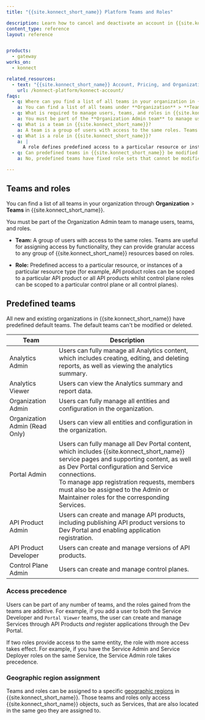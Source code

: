```yaml
---
title: "{{site.konnect_short_name}} Platform Teams and Roles"

description: Learn how to cancel and deactivate an account in {{site.konnect_short_name}}
content_type: reference
layout: reference


products:
  - gateway
works_on:
  - konnect

related_resources:
  - text: "{{site.konnect_short_name}} Account, Pricing, and Organization Deactivation"
    url: /konnect-platform/konnect-account/
faqs:
  - q: Where can you find a list of all teams in your organization in {{site.konnect_short_name}}?
    a: You can find a list of all teams under **Organization** > **Teams** in {{site.konnect_short_name}}.
  - q: What is required to manage users, teams, and roles in {{site.konnect_short_name}}?
    a: You must be part of the **Organization Admin team** to manage users, teams, and roles.
  - q: What is a team in {{site.konnect_short_name}}?
    a: A team is a group of users with access to the same roles. Teams allow assigning access to {{site.konnect_short_name}} resources based on roles.
  - q: What is a role in {{site.konnect_short_name}}?
    a: |
      A role defines predefined access to a particular resource or instances of a resource type. For example, API product roles can be scoped to a specific API product or all API products, while control plane roles can be scoped to a specific control plane or all control planes.
  - q: Can predefined teams in {{site.konnect_short_name}} be modified or deleted?
    a: No, predefined teams have fixed role sets that cannot be modified or deleted.

---
```



## Teams and roles

You can find a list of all teams in your organization through **Organization** > **Teams** in {{site.konnect_short_name}}.

You must be part of the Organization Admin team to manage users, teams, and
roles.

* **Team:** A group of users with access to the same roles. Teams are useful
for assigning access by functionality, they can provide granular access to
any group of {{site.konnect_short_name}} resources based on roles.

* **Role:** Predefined access to a particular resource, or
instances of a particular resource type (for example, API product roles can be scoped to a particular API product or all API products whilst control plane roles can be scoped to a particular control plane or all control planes).

## Predefined teams

All new and existing organizations in {{site.konnect_short_name}} have predefined default teams. The default teams can't be modified or deleted.

| Team                           | Description  |
|--------------------------------|--------------|
| Analytics Admin                | Users can fully manage all Analytics content, which includes creating, editing, and deleting reports, as well as viewing the analytics summary. |
| Analytics Viewer               | Users can view the Analytics summary and report data.|
| Organization Admin             | Users can fully manage all entities and configuration in the organization. |
| Organization Admin (Read Only) | Users can view all entities and configuration in the organization. |
| Portal Admin                   | Users can fully manage all Dev Portal content, which includes {{site.konnect_short_name}} service pages and supporting content, as well as Dev Portal configuration and Service connections. <br> To manage app registration requests, members must also be assigned to the Admin or Maintainer roles for the corresponding Services.|
| API Product Admin              | Users can create and manage API products, including publishing API product versions to Dev Portal and enabling application registration.|  
| API Product Developer          | Users can create and manage versions of API products. |
| Control Plane Admin            | Users can create and manage control planes. | 


### Access precedence

Users can be part of any number of teams, and the roles gained from the teams
are additive. For example, if you add a user to both the Service Developer and
`Portal Viewer` teams, the user can create and manage Services
through API Products _and_ register applications through the Dev Portal.

If two roles provide access to the same entity, the role with more access
takes effect. For example, if you have the Service Admin and Service Deployer
roles on the same Service, the Service Admin role takes precedence.

### Geographic region assignment

Teams and roles can be assigned to a specific [geographic regions](/{site.konnect_short_name}}-geos/) in {{site.konnect_short_name}}. Those teams and roles only access {{site.konnect_short_name}} objects, such as Services, that are also located in the same geo they are assigned to.
